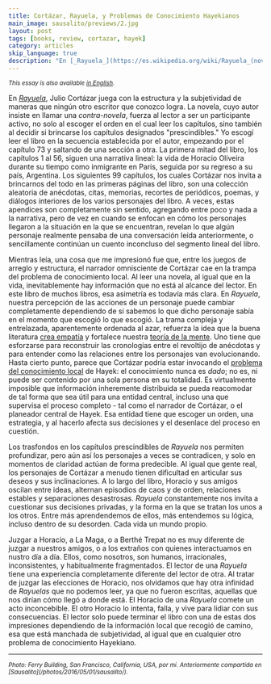 ```yaml
---
title: Cortázar, Rayuela, y Problemas de Conocimiento Hayekianos
main_image: sausalito/previews/2.jpg
layout: post
tags: [books, review, cortazar, hayek]
category: articles
skip_language: true
description: "En [_Rayuela_](https://es.wikipedia.org/wiki/Rayuela_(novela)), Julio Cortázar juega con la estructura y la subjetividad de maneras que ningún otro escritor que conozco logra. La novela, cuyo autor insiste en llamar una _contra-novela_, fuerza al lector a ser un participante activo, no solo al escoger el orden en el cual leer los capítulos, sino también al decidir si brincarse los capítulos designados \"prescindibles.\""
---
```


<small><em>This essay is also available [in English](/articles/2020/03/26/rayuela/).</em></small>

En [_Rayuela_](https://es.wikipedia.org/wiki/Rayuela_(novela)), Julio Cortázar juega con la estructura y la subjetividad de maneras que ningún otro escritor que conozco logra. La novela, cuyo autor insiste en llamar una _contra-novela_, fuerza al lector a ser un participante activo, no solo al escoger el orden en el cual leer los capítulos, sino también al decidir si brincarse los capítulos designados "prescindibles." Yo escogí leer el libro en la secuencia establecida por el autor, empezando por el capítulo 73 y saltando de una sección a otra. La primera mitad del libro, los capítulos 1 al 56, siguen una narrativa lineal: la vida de Horacio Oliveira durante su tiempo como inmigrante en Paris, seguida por su regreso a su país, Argentina. Los siguientes 99 capítulos, los cuales Cortázar nos invita a brincarnos del todo en las primeras páginas del libro, son una colección aleatoria de anécdotas, citas, memorias, recortes de periódicos, poemas, y diálogos interiores de los varios personajes del libro. A veces, estas apendices son completamente sin sentido, agregando entre poco y nada a la narrativa, pero de vez en cuando se enfocan en cómo los personajes llegaron a la situación en la que se encuentran, revelan lo que algún personaje realmente pensaba de una conversación leída anteriormente, o sencillamente continúan un cuento inconcluso del segmento lineal del libro.

Mientras leía, una cosa que me impresionó fue que, entre los juegos de arreglo y estructura, el narrador omnisciente de Cortázar cae en la trampa del problema de conocimiento local. Al leer una novela, al igual que en la vida, inevitablemente hay información que no está al alcance del lector. En este libro de muchos libros, esa asimetría es todavía más clara. En _Rayuela_, nuestra percepción de las acciones de un personaje puede cambiar completamente dependiendo de si sabemos lo que dicho personaje sabía en el momento que escogió lo que escogió. La trama compleja y entrelazada, aparentemente ordenada al azar, refuerza la idea que la buena literatura [crea empatía](https://www.psychologytoday.com/us/blog/the-psychology-fiction/201111/empathy-and-fiction) y fortalece nuestra [teoría de la mente](https://www.scientificamerican.com/article/novel-finding-reading-literary-fiction-improves-empathy/). Uno tiene que esforzarse para reconstruir las cronologías entre el revoltijo de anécdotas y para entender como las relaciones entre los personajes van evolucionando. Hasta cierto punto, parece que Cortázar podría estar invocando el [problema del conocimiento local](https://es.wikipedia.org/wiki/Problema_del_conocimiento_local) de Hayek: el conocimiento nunca es _dado_; no es, ni puede ser contenido por una sola persona en su totalidad. Es virtualmente imposible que información inheremente distribuida se pueda reacomodar de tal forma que sea útil para una entidad central, incluso una que supervisa el proceso completo - tal como el narrador de Cortázar, o el planeador central de Hayek. Esa entidad tiene que escoger un orden, una estrategia, y al hacerlo afecta sus decisiones y el desenlace del proceso en cuestión.

Los trasfondos en los capítulos prescindibles de _Rayuela_ nos permiten profundizar, pero aún así los personajes a veces se contradicen, y solo en momentos de claridad actúan de forma predecible. Al igual que gente real, los personajes de Cortázar a menudo tienen dificultad en articular sus deseos y sus inclinaciones. A lo largo del libro, Horacio y sus amigos oscilan entre ideas, alternan episodios de caos y de orden, relaciones estables y separaciones desastrosas. _Rayuela_ constantemente nos invita a cuestionar sus decisiones privadas, y la forma en la que se tratan los unos a los otros. Entre más aprendendemos de ellos, más entendemos su lógica, incluso dentro de su desorden. Cada vida un mundo propio.

Juzgar a Horacio, a La Maga, o a Berthé Trepat no es muy diferente de juzgar a nuestros amigos, o a los extraños con quienes interactuamos en nustro día a día. Ellos, como nosotros, son humanos, irracionales, inconsistentes, y habitualmente fragmentados. El lector de una _Rayuela_ tiene una experiencia completamente diferente del lector de otra. Al tratar de juzgar las elecciones de Horacio, nos olvidamos que hay otra infinidad de _Rayuelas_ que no podemos leer, ya que no fueron escritas, aquellas que nos dirían cómo llegó a donde está. El Horacio de una _Rayuela_ comete un acto inconcebible. El otro Horacio lo intenta, falla, y vive para lidiar con sus consecuencias. El lector solo puede terminar el libro con una de estas dos impresiones dependiendo de la información local que recogió de camino, esa que está manchada de subjetividad, al igual que en cualquier otro problema de conocimiento Hayekiano.

<hr>
<small><em>Photo: Ferry Building, San Francisco, California, USA, por mí. Anteriormente compartida en [Sausalito](/photos/2016/05/01/sausalito/).</em></small>
